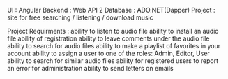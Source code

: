 UI       : Angular
Backend  : Web API 2
Database : ADO.NET(Dapper)
Project  : site for free searching / listening / download music

Project Requirments :
ability to listen to audio file
ability to install an audio file
ability of registration
ability to leave comments under the audio file
ability to search for audio files
ability to make a playlist of favorites in your account
ability to assign a user to one of the roles: Admin, Editor, User
ability to search for similar audio files
ability for registered users to report an error for administration
ability to send letters on emails
